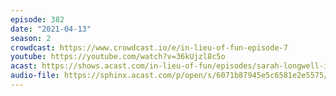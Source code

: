 ```yaml
---
episode: 382
date: "2021-04-13"
season: 2
crowdcast: https://www.crowdcast.io/e/in-lieu-of-fun-episode-7
youtube: https://youtube.com/watch?v=36kUjzl8c5o
acast: https://shows.acast.com/in-lieu-of-fun/episodes/sarah-longwell-is-always-right
audio-file: https://sphinx.acast.com/p/open/s/6071b87945e5c6581e2e5575/e/60773c2e206eb75c7bf7f72e/media.mp3
---
```

